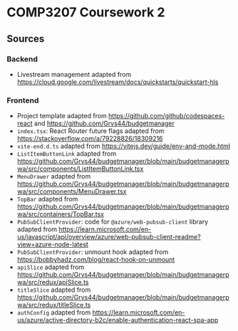 # COMP3207 Coursework 2
## Sources
### Backend
- Livestream management adapted from https://cloud.google.com/livestream/docs/quickstarts/quickstart-hls
### Frontend
- Project template adapted from https://github.com/github/codespaces-react and https://github.com/Grvs44/budgetmanager
- `index.tsx`: React Router future flags adapted from https://stackoverflow.com/a/79228826/18309216
- `vite-end.d.ts` adapted from https://vitejs.dev/guide/env-and-mode.html
- `ListItemButtonLink` adapted from https://github.com/Grvs44/budgetmanager/blob/main/budgetmanagerpwa/src/components/ListItemButtonLink.tsx
- `MenuDrawer` adapted from https://github.com/Grvs44/budgetmanager/blob/main/budgetmanagerpwa/src/components/MenuDrawer.tsx
- `TopBar` adapted from https://github.com/Grvs44/budgetmanager/blob/main/budgetmanagerpwa/src/containers/TopBar.tsx
- `PubSubClientProvider`: code for `@azure/web-pubsub-client` library adapted from https://learn.microsoft.com/en-us/javascript/api/overview/azure/web-pubsub-client-readme?view=azure-node-latest
- `PubSubClientProvider`: unmount hook adapted from https://bobbyhadz.com/blog/react-hook-on-unmount
- `apiSlice` adapted from https://github.com/Grvs44/budgetmanager/blob/main/budgetmanagerpwa/src/redux/apiSlice.ts
- `titleSlice` adapted from https://github.com/Grvs44/budgetmanager/blob/main/budgetmanagerpwa/src/redux/titleSlice.ts
- `authConfig` adapted from https://learn.microsoft.com/en-us/azure/active-directory-b2c/enable-authentication-react-spa-app
